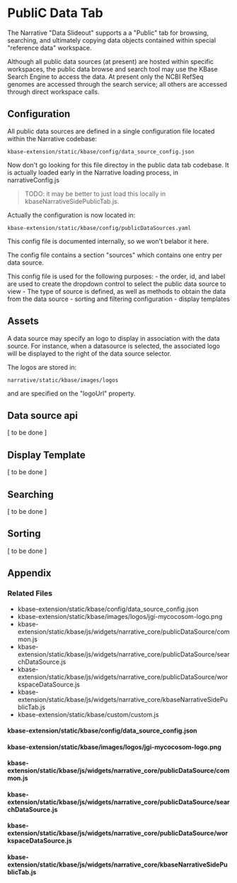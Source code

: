 # PubliC Data Tab

The Narrative "Data Slideout" supports a a "Public" tab for browsing, searching, and ultimately copying data objects contained within special "reference data" workspace.

Although all public data sources (at present) are hosted within specific workspaces, the public data browse and search tool may use the KBase Search Engine to access the data. At present only the NCBI RefSeq genomes are accessed through the search service; all others are accessed through direct workspace calls.

## Configuration

All public data sources are defined in a single configuration file located within the Narrative codebase:

```
kbase-extension/static/kbase/config/data_source_config.json
```

Now don't go looking for this file directoy in the public data tab codebase. It is actually loaded early in the Narrative loading process, in narrativeConfig.js

> TODO: it may be better to just load this locally in kbaseNarrativeSidePublicTab.js.

Actually the configuration is now located in:

```
kbase-extension/static/kbase/config/publicDataSources.yaml
```

This config file is documented internally, so we won't belabor it here.

The config file contains a section "sources" which contains one entry per data source.

This config file is used for the following purposes:
    - the order, id, and label are used to create the dropdown control to select the public data source to view
    - The type of source is defined, as well as methods to obtain the data from the data source
    - sorting and filtering configuration
    - display templates

## Assets

A data source may specify an logo to display in association with the data source. For instance, when a datasource is selected, the associated logo will be displayed to the right of the data source selector.

The logos are stored in:

```
narrative/static/kbase/images/logos
```

and are specified on the "logoUrl" property.


## Data source api

[ to be done ]

## Display Template

[ to be done ]

## Searching

[ to be done ]

## Sorting

[ to be done ]

## Appendix

### Related Files

- kbase-extension/static/kbase/config/data_source_config.json
- kbase-extension/static/kbase/images/logos/jgi-mycocosom-logo.png
- kbase-extension/static/kbase/js/widgets/narrative_core/publicDataSource/common.js
- kbase-extension/static/kbase/js/widgets/narrative_core/publicDataSource/searchDataSource.js
- kbase-extension/static/kbase/js/widgets/narrative_core/publicDataSource/workspaceDataSource.js
- kbase-extension/static/kbase/js/widgets/narrative_core/kbaseNarrativeSidePublicTab.js
- kbase-extension/static/kbase/custom/custom.js


#### kbase-extension/static/kbase/config/data_source_config.json
#### kbase-extension/static/kbase/images/logos/jgi-mycocosom-logo.png
#### kbase-extension/static/kbase/js/widgets/narrative_core/publicDataSource/common.js
#### kbase-extension/static/kbase/js/widgets/narrative_core/publicDataSource/searchDataSource.js
#### kbase-extension/static/kbase/js/widgets/narrative_core/publicDataSource/workspaceDataSource.js
#### kbase-extension/static/kbase/js/widgets/narrative_core/kbaseNarrativeSidePublicTab.js